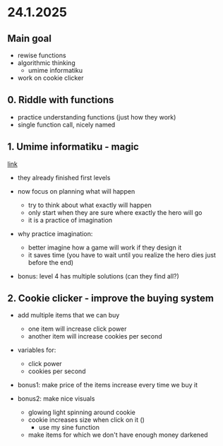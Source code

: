 # 24.1.2025

## Main goal

- rewise functions
- algorithmic thinking 
  - umime informatiku
- work on cookie clicker

## 0. Riddle with functions

- practice understanding functions (just how they work)
- single function call, nicely named

## 1. Umime informatiku - magic

[link](https://www.umimeinformatiku.cz/plosinovka#ps508)

- they already finished first levels
- now focus on planning what will happen
  - try to think about what exactly will happen
  - only start when they are sure where exactly the hero will go
  - it is a practice of imagination

- why practice imagination:
  - better imagine how a game will work if they design it
  - it saves time (you have to wait until you realize the hero dies just before the end)

- bonus: level 4 has multiple solutions (can they find all?)

## 2. Cookie clicker - improve the buying system

- add multiple items that we can buy
  - one item will increase click power
  - another item will increase cookies per second

- variables for:
  - click power
  - cookies per second

- bonus1: make price of the items increase every time we buy it
- bonus2: make nice visuals
  - glowing light spinning around cookie
  - cookie increases size when click on it ()
    - use my sine function
  - make items for which we don't have enough money darkened